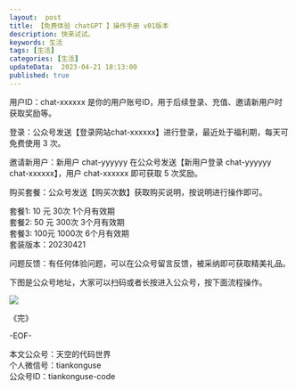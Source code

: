 ```yaml
---   
layout:  post  
title: 【免费体验 chatGPT 】操作手册 v01版本    
description: 快来试试。   
keywords: 生活  
tags: [生活]    
categories: [生活]  
updateData:  2023-04-21 18:13:00  
published: true  
---  
```



用户ID：chat-xxxxxx 是你的用户账号ID，用于后续登录、充值、邀请新用户时获取奖励等。  


登录：公众号发送【登录网站chat-xxxxxx】进行登录，最近处于福利期，每天可免费使用 3 次。  


邀请新用户：新用户 chat-yyyyyy 在公众号发送【新用户登录 chat-yyyyyy chat-xxxxxx】，用户 chat-xxxxxx 即可获取 5 次奖励。  


购买套餐：公众号发送【购买次数】获取购买说明，按说明进行操作即可。  


套餐1: 10 元 30次 1个月有效期  
套餐2: 50 元 300次 3个月有效期  
套餐3: 100元 1000次 6个月有效期  
套装版本：20230421  


问题反馈：有任何体验问题，可以在公众号留言反馈，被采纳即可获取精美礼品。  


下图是公众号地址，大家可以扫码或者长按进入公众号，按下面流程操作。  


![](https://res2023.tiankonguse.com/images/2023/04/21/001.png)




《完》  


-EOF-  



本文公众号：天空的代码世界  
个人微信号：tiankonguse  
公众号ID：tiankonguse-code  
  

